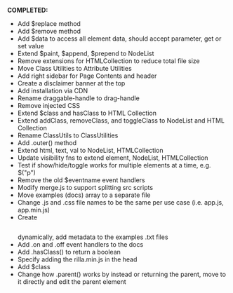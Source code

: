 **COMPLETED:**
- Add $replace method
- Add $remove method
- Add $data to access all element data, should accept parameter, get or set value
- Extend $paint, $append, $prepend to NodeList
- Remove extensions for HTMLCollection to reduce total file size
- Move Class Utilities to Attribute Utilities
- Add right sidebar for Page Contents and header
- Create a disclaimer banner at the top
- Add installation via CDN
- Rename draggable-handle to drag-handle
- Remove injected CSS
- Extend $class and hasClass to HTML Collection
- Extend addClass, removeClass, and toggleClass to NodeList and HTML Collection
- Rename ClassUtils to ClassUtilities
- Add .outer() method
- Extend html, text, val to NodeList, HTMLCollection
- Update visibility fns to extend element, NodeList, HTMLCollection
- Test if show/hide/toggle works for multiple elements at a time, e.g. $("p")
- Remove the old $eventname event handlers
- Modify merge.js to support splitting src scripts
- Move examples (docs) array to a separate file
- Change .js and .css file names to be the same per use case (i.e. app.js, app.min.js)
- Create <pre><code class="language-html"></code></pre> dynamically, add metadata to the examples .txt files
- Add .on and .off event handlers to the docs
- Add .hasClass() to return a boolean
- Specify adding the rilla.min.js in the head
- Add $class
- Change how .parent() works by instead or returning the parent, move to it directly and edit the parent element